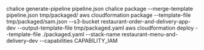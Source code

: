 chalice generate-pipeline pipeline.json
chalice package --merge-template pipeline.json tmp/packaged/
aws cloudformation package --template-file tmp/packaged/sam.json --s3-bucket restaurant-order-and-delivery-app-dev --output-template-file tmp/packaged.yaml
aws cloudformation deploy --template-file ./packaged.yaml --stack-name restaurant-menu-and-delivery-dev --capabilities CAPABILITY_IAM